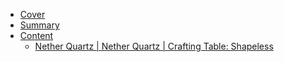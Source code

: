 * [Cover](/)
* [Summary](/README.md)
* [Content](/en_us/README.md)
  * [Nether Quartz | Nether Quartz | Crafting Table: Shapeless](/en_us/recipes/quartz/quartz__quartz__crafting_shapeless.md)
